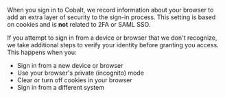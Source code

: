 When you sign in to Cobalt, we record information about your browser to add an extra layer of security to the sign-in process. This setting is based on cookies and is **not** related to 2FA or SAML SSO.

If you attempt to sign in from a device or browser that we don't recognize, we take additional steps to verify your identity before granting you access. This happens when you:

- Sign in from a new device or browser
- Use your browser's private (incognito) mode
- Clear or turn off cookies in your browser
- Sign in from a different system